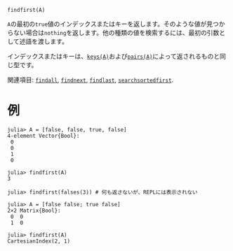 ```
findfirst(A)
```

`A`の最初の`true`値のインデックスまたはキーを返します。そのような値が見つからない場合は`nothing`を返します。他の種類の値を検索するには、最初の引数として述語を渡します。

インデックスまたはキーは、[`keys(A)`](@ref)および[`pairs(A)`](@ref)によって返されるものと同じ型です。

関連項目: [`findall`](@ref), [`findnext`](@ref), [`findlast`](@ref), [`searchsortedfirst`](@ref).

# 例

```jldoctest
julia> A = [false, false, true, false]
4-element Vector{Bool}:
 0
 0
 1
 0

julia> findfirst(A)
3

julia> findfirst(falses(3)) # 何も返さないが、REPLには表示されない

julia> A = [false false; true false]
2×2 Matrix{Bool}:
 0  0
 1  0

julia> findfirst(A)
CartesianIndex(2, 1)
```
